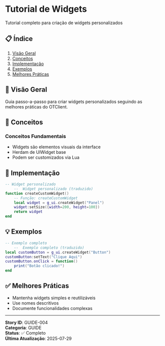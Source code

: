 # Tutorial de Widgets

Tutorial completo para criação de widgets personalizados

## 📋 Índice
1. [Visão Geral](#visão-geral)
2. [Conceitos](#api-c)
3. [Implementação](#api-lua)
4. [Exemplos](#exemplos)
5. [Melhores Práticas](#melhores-práticas)

## 🎯 Visão Geral

Guia passo-a-passo para criar widgets personalizados seguindo as melhores práticas do OTClient.

## 🔧 Conceitos

### Conceitos Fundamentais
- Widgets são elementos visuais da interface
- Herdam de UIWidget base
- Podem ser customizados via Lua

## 🐍 Implementação

```lua
-- Widget personalizado
    --  Widget personalizado (traduzido)
function createCustomWidget()
    -- Função: createCustomWidget
    local widget = g_ui.createWidget("Panel")
    widget:setSize({width=200, height=100})
    return widget
end
```

## 💡 Exemplos

```lua
-- Exemplo completo
    --  Exemplo completo (traduzido)
local customButton = g_ui.createWidget("Button")
customButton:setText("Clique Aqui")
customButton.onClick = function()
    print("Botão clicado!")
end
```

## ✅ Melhores Práticas

- Mantenha widgets simples e reutilizáveis
- Use nomes descritivos
- Documente funcionalidades complexas

---

**Story ID**: GUIDE-004  
**Categoria**: GUIDE  
**Status**: ✅ Completo  
**Última Atualização**: 2025-07-29
